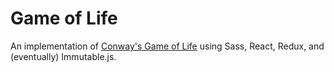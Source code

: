 # Game of Life

An implementation of [Conway's Game of Life](https://en.wikipedia.org/wiki/Conway's_Game_of_Life) using Sass, React, Redux, and (eventually) Immutable.js.
